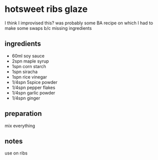 # hotsweet ribs glaze

I think I improvised this? was probably some BA recipe on which I had to make some swaps b/c missing ingredients

## ingredients

- 60ml soy sauce
- 2spn maple syrup
- 1spn corn starch
- 1spn siracha
- 1spn rice vinegar
- 1/4spn 5spice powder
- 1/4spn pepper flakes
- 1/4spn garlic powder
- 1/4spn ginger

## preparation

mix everything

## notes

use on ribs
